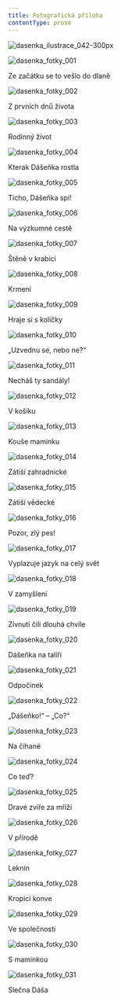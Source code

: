 ```yaml
---
title: Fotografická příloha
contentType: prose
---
```


<section>

![dasenka_ilustrace_042-300px](./resources/dasenka_ilustrace_042-300px.jpg)

</section>



<section>

![dasenka_fotky_001](./resources/dasenka_fotky_001.jpg)  

Ze začátku se to vešlo do dlaně

</section>



<section>

![dasenka_fotky_002](./resources/dasenka_fotky_002.jpg)  

Z prvních dnů života

</section>



<section>

![dasenka_fotky_003](./resources/dasenka_fotky_003.jpg)  

Rodinný život

</section>



<section>

![dasenka_fotky_004](./resources/dasenka_fotky_004.jpg)  

Kterak Dášeňka rostla

</section>



<section>

![dasenka_fotky_005](./resources/dasenka_fotky_005.jpg)  

Ticho, Dášeňka spí!

</section>



<section>

![dasenka_fotky_006](./resources/dasenka_fotky_006.jpg)  

Na výzkumné cestě

</section>



<section>

![dasenka_fotky_007](./resources/dasenka_fotky_007.jpg)  

Štěně v krabici

</section>



<section>

![dasenka_fotky_008](./resources/dasenka_fotky_008.jpg)  

Krmení

</section>



<section>

![dasenka_fotky_009](./resources/dasenka_fotky_009.jpg)  

Hraje si s kolíčky

</section>



<section>

![dasenka_fotky_010](./resources/dasenka_fotky_010.jpg)  

„Uzvednu se, nebo ne?“

</section>



<section>

![dasenka_fotky_011](./resources/dasenka_fotky_011.jpg)  

Necháš ty sandály!

</section>



<section>

![dasenka_fotky_012](./resources/dasenka_fotky_012.jpg)  

V košíku

</section>



<section>

![dasenka_fotky_013](./resources/dasenka_fotky_013.jpg)  

Kouše maminku

</section>



<section>

![dasenka_fotky_014](./resources/dasenka_fotky_014.jpg)  

Zátiší zahradnické

</section>



<section>

![dasenka_fotky_015](./resources/dasenka_fotky_015.jpg)  

Zátiší vědecké

</section>



<section>

![dasenka_fotky_016](./resources/dasenka_fotky_016.jpg)  

Pozor, zlý pes!

</section>



<section>

![dasenka_fotky_017](./resources/dasenka_fotky_017.jpg)  

Vyplazuje jazyk na celý svět

</section>



<section>

![dasenka_fotky_018](./resources/dasenka_fotky_018.jpg)  

V zamyšlení

</section>



<section>

![dasenka_fotky_019](./resources/dasenka_fotky_019.jpg)  

Zívnutí čili dlouhá chvíle

</section>



<section>

![dasenka_fotky_020](./resources/dasenka_fotky_020.jpg)  

Dášeňka na talíři

</section>



<section>

![dasenka_fotky_021](./resources/dasenka_fotky_021.jpg)  

Odpočinek

</section>



<section>

![dasenka_fotky_022](./resources/dasenka_fotky_022.jpg)  

„Dášeňko!“ – „Co?“

</section>



<section>

![dasenka_fotky_023](./resources/dasenka_fotky_023.jpg)  

Na číhané

</section>



<section>

![dasenka_fotky_024](./resources/dasenka_fotky_024.jpg)  

Co teď?

</section>



<section>

![dasenka_fotky_025](./resources/dasenka_fotky_025.jpg)  

Dravé zvíře za mříží

</section>



<section>

![dasenka_fotky_026](./resources/dasenka_fotky_026.jpg)  

V přírodě

</section>



<section>

![dasenka_fotky_027](./resources/dasenka_fotky_027.jpg)  

Leknín

</section>



<section>

![dasenka_fotky_028](./resources/dasenka_fotky_028.jpg)  

Kropicí konve

</section>



<section>

![dasenka_fotky_029](./resources/dasenka_fotky_029.jpg)  

Ve společnosti

</section>



<section>

![dasenka_fotky_030](./resources/dasenka_fotky_030.jpg)  

S maminkou

</section>



<section>

![dasenka_fotky_031](./resources/dasenka_fotky_031.jpg)  

Slečna Dáša

</section>
